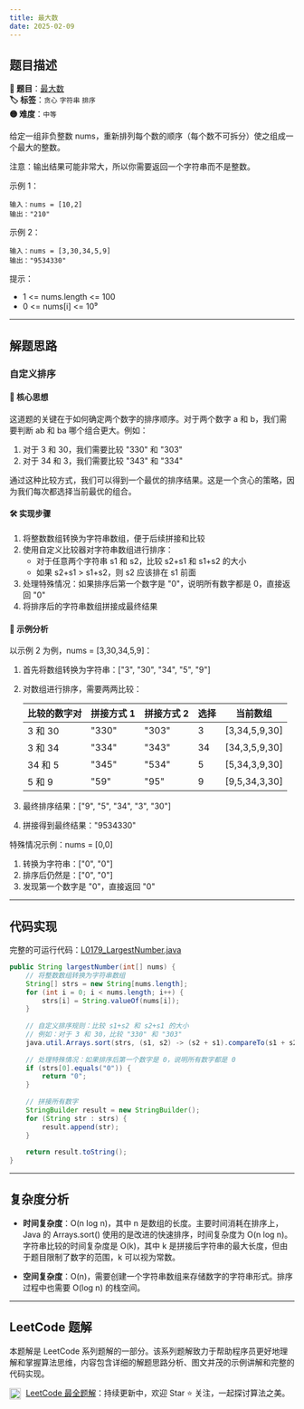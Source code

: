 ```yaml
---
title: 最大数
date: 2025-02-09
---
```


## 题目描述

**🔗 题目**：[最大数](https://leetcode.cn/problems/largest-number/)  
**🏷️ 标签**：`贪心` `字符串` `排序`  
**🟡 难度**：`中等`  

给定一组非负整数 nums，重新排列每个数的顺序（每个数不可拆分）使之组成一个最大的整数。

注意：输出结果可能非常大，所以你需要返回一个字符串而不是整数。

示例 1：
```
输入：nums = [10,2]
输出："210"
```

示例 2：
```
输入：nums = [3,30,34,5,9]
输出："9534330"
```

提示：
- 1 <= nums.length <= 100
- 0 <= nums[i] <= 10⁹

---

## 解题思路

### 自定义排序

#### 📝 核心思想

这道题的关键在于如何确定两个数字的排序顺序。对于两个数字 a 和 b，我们需要判断 ab 和 ba 哪个组合更大。例如：
1. 对于 3 和 30，我们需要比较 "330" 和 "303"
2. 对于 34 和 3，我们需要比较 "343" 和 "334"

通过这种比较方式，我们可以得到一个最优的排序结果。这是一个贪心的策略，因为我们每次都选择当前最优的组合。

#### 🛠️ 实现步骤

1. 将整数数组转换为字符串数组，便于后续拼接和比较
2. 使用自定义比较器对字符串数组进行排序：
   - 对于任意两个字符串 s1 和 s2，比较 s2+s1 和 s1+s2 的大小
   - 如果 s2+s1 > s1+s2，则 s2 应该排在 s1 前面
3. 处理特殊情况：如果排序后第一个数字是 "0"，说明所有数字都是 0，直接返回 "0"
4. 将排序后的字符串数组拼接成最终结果

#### 🧩 示例分析

以示例 2 为例，nums = [3,30,34,5,9]：

1. 首先将数组转换为字符串：["3", "30", "34", "5", "9"]

2. 对数组进行排序，需要两两比较：

   | 比较的数字对 | 拼接方式 1 | 拼接方式 2 | 选择 | 当前数组 |
   |------------|-----------|-----------|------|---------|
   | 3 和 30    | "330"     | "303"     | 3    | [3,34,5,9,30] |
   | 3 和 34    | "334"     | "343"     | 34   | [34,3,5,9,30] |
   | 34 和 5    | "345"     | "534"     | 5    | [5,34,3,9,30] |
   | 5 和 9     | "59"      | "95"      | 9    | [9,5,34,3,30] |

3. 最终排序结果：["9", "5", "34", "3", "30"]

4. 拼接得到最终结果："9534330"

特殊情况示例：nums = [0,0]
1. 转换为字符串：["0", "0"]
2. 排序后仍然是：["0", "0"]
3. 发现第一个数字是 "0"，直接返回 "0"

---

## 代码实现

完整的可运行代码：[L0179_LargestNumber.java](../src/main/java/L0179_LargestNumber.java)

```java
public String largestNumber(int[] nums) {
    // 将整数数组转换为字符串数组
    String[] strs = new String[nums.length];
    for (int i = 0; i < nums.length; i++) {
        strs[i] = String.valueOf(nums[i]);
    }
    
    // 自定义排序规则：比较 s1+s2 和 s2+s1 的大小
    // 例如：对于 3 和 30，比较 "330" 和 "303"
    java.util.Arrays.sort(strs, (s1, s2) -> (s2 + s1).compareTo(s1 + s2));
    
    // 处理特殊情况：如果排序后第一个数字是 0，说明所有数字都是 0
    if (strs[0].equals("0")) {
        return "0";
    }
    
    // 拼接所有数字
    StringBuilder result = new StringBuilder();
    for (String str : strs) {
        result.append(str);
    }
    
    return result.toString();
}
```

---

## 复杂度分析

- **时间复杂度**：O(n log n)，其中 n 是数组的长度。主要时间消耗在排序上，Java 的 Arrays.sort() 使用的是改进的快速排序，时间复杂度为 O(n log n)。字符串比较的时间复杂度是 O(k)，其中 k 是拼接后字符串的最大长度，但由于题目限制了数字的范围，k 可以视为常数。

- **空间复杂度**：O(n)，需要创建一个字符串数组来存储数字的字符串形式。排序过程中也需要 O(log n) 的栈空间。

---

## LeetCode 题解

本题解是 LeetCode 系列题解的一部分。该系列题解致力于帮助程序员更好地理解和掌握算法思维，内容包含详细的解题思路分析、图文并茂的示例讲解和完整的代码实现。

<img src="https://github.githubassets.com/images/modules/logos_page/GitHub-Mark.png" alt="GitHub" width="20" style="vertical-align: middle; margin-right: 5px"> [LeetCode 最全题解](https://github.com/LjyYano/LeetCode)：持续更新中，欢迎 Star ⭐️ 关注，一起探讨算法之美。 